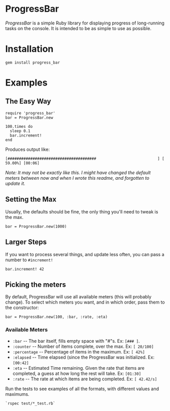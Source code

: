
# ProgressBar

*ProgressBar* is a simple Ruby library for displaying progress of
long-running tasks on the console. It is intended to be as simple to use
as possible.

# Installation

    gem install progress_bar

# Examples

## The Easy Way


    require 'progress_bar'
    bar = ProgressBar.new

    100.times do
      sleep 0.1
      bar.increment!
    end

Produces output like:

    [#######################################                           ] [ 59.00%] [00:06]

*Note: It may not be exactly like this. I might have changed the default
meters between now and when I wrote this readme, and forgotten to update
it.*

## Setting the Max

Usually, the defaults should be fine, the only thing you'll need to
tweak is the max.

    bar = ProgressBar.new(1000)

## Larger Steps

If you want to process several things, and update less often, you can
pass a number to `#increment!`

    bar.increment! 42


## Picking the meters

By default, ProgressBar will use all available meters (this will
probably change). To select which meters you want, and in which order,
pass them to the constructor:

    bar = ProgressBar.new(100, :bar, :rate, :eta)


### Available Meters

 * `:bar` -- The bar itself, fills empty space with "#"s. Ex: `[###
   ]`.
 * `:counter` -- Number of items complete, over the max. Ex: `[ 20/100]`
 * `:percentage` -- Percentage of items in the maximum. Ex: `[ 42%]`
 * `:elapsed` -- Time elapsed (since the ProgressBar was initialized.
   Ex: `[00:42]`
 * `:eta` -- Estimated Time remaining. Given the rate that items are
   completed, a guess at how long the rest will take. Ex: `[01:30]`
 * `:rate` -- The rate at which items are being completed. Ex: `[
   42.42/s]`

Run the tests to see examples of all the formats, with different values
and maximums.

    `rspec test/*_test.rb`





